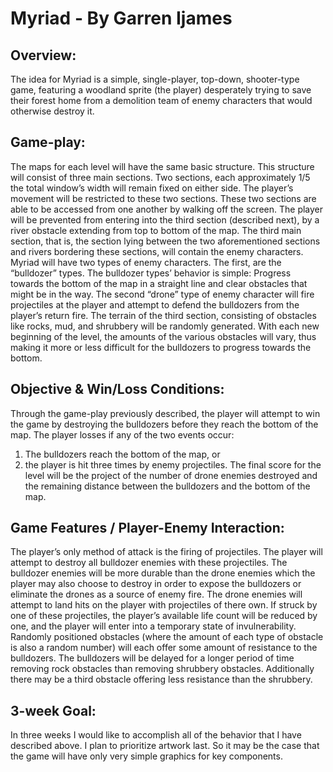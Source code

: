 # Myriad - By Garren Ijames
## Overview:
The idea for Myriad is a simple, single-player, top-down, shooter-type game, featuring a woodland sprite (the player) desperately trying to save their forest home from a demolition team of enemy characters that would otherwise destroy it.

## Game-play:
The maps for each level will have the same basic structure. This structure will consist of three main sections. Two sections, each approximately 1/5 the total window’s width will remain fixed on either side. The player’s movement will be restricted to these two sections. These two sections are able to be accessed from one another by walking off the screen. The player will be prevented from entering into the third section (described next), by a river obstacle extending from top to bottom of the map. The third main section, that is, the section lying between the two aforementioned sections and rivers bordering these sections, will contain the enemy characters. Myriad will have two types of enemy characters. The first, are the “bulldozer” types. The bulldozer types’ behavior is simple: Progress towards the bottom of the map in a straight line and clear obstacles that might be in the way. The second “drone” type of enemy character will fire projectiles at the player and attempt to defend the bulldozers from the player’s return fire. The terrain of the third section, consisting of obstacles like rocks, mud, and shrubbery will be randomly generated. With each new beginning of the level, the amounts of the various obstacles will vary, thus making it more or less difficult for the bulldozers to progress towards the bottom.

## Objective & Win/Loss Conditions:
Through the game-play previously described, the player will attempt to win the game by destroying the bulldozers before they reach the bottom of the map. The player losses if any of the two events occur:
1. The bulldozers reach the bottom of the map, or
2. the player is hit three times by enemy projectiles.
The final score for the level will be the project of the number of drone enemies destroyed and the remaining distance between the bulldozers and the bottom of the map.

## Game Features / Player-Enemy Interaction:
The player’s only method of attack is the firing of projectiles. The player will attempt to destroy all bulldozer enemies with these projectiles. The bulldozer enemies will be more durable than the drone enemies which the player may also choose to destroy in order to expose the bulldozers or eliminate the drones as a source of enemy fire. The drone enemies will attempt to land hits on the player with projectiles of there own. If struck by one of these projectiles, the player’s available life count will be reduced by one, and the player will enter into a temporary state of invulnerability. Randomly positioned obstacles (where the amount of each type of obstacle is also a random number) will each offer some amount of resistance to the bulldozers. The bulldozers will be delayed for a longer period of time removing rock obstacles than removing shrubbery obstacles. Additionally there may be a third obstacle offering less resistance than the shrubbery.

## 3-week Goal:
In three weeks I would like to accomplish all of the behavior that I have described above. I plan to prioritize artwork last. So it may be the case that the game will have only very simple graphics for key components.
